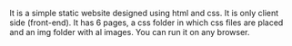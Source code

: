 It is a simple static website designed using html and css. It is only client side (front-end).
It has 6 pages, a css folder in which css files are placed and an img folder with al images.
You can run it on any browser.
